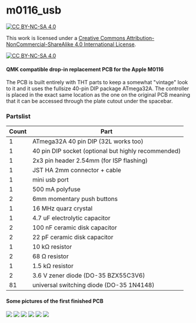 # m0116_usb
[![CC BY-NC-SA 4.0][cc-by-nc-sa-shield]][cc-by-nc-sa]

This work is licensed under a
[Creative Commons Attribution-NonCommercial-ShareAlike 4.0 International License][cc-by-nc-sa].

[![CC BY-NC-SA 4.0][cc-by-nc-sa-image]][cc-by-nc-sa]

[cc-by-nc-sa]: http://creativecommons.org/licenses/by-nc-sa/4.0/
[cc-by-nc-sa-image]: https://licensebuttons.net/l/by-nc-sa/4.0/88x31.png
[cc-by-nc-sa-shield]: https://img.shields.io/badge/License-CC%20BY--NC--SA%204.0-lightgrey.svg

#### QMK compatible drop-in replacement PCB for the Apple M0116
The PCB is built entirely with THT parts to keep a somewhat "vintage" look to it and it uses the fullsize 40-pin DIP package ATmega32A.
The controller is placed in the exact same location as the one on the original PCB meaning that it can be accessed through the plate cutout under the spacebar.

### Partslist
 |Count|Part|
 |-|-|
 |1|ATmega32A 40 pin DIP (32L works too)|
 |1|40 pin DIP socket (optional but highly recommended)|
 |1|2x3 pin header 2.54mm (for ISP flashing)|
 |1|JST HA 2mm connector + cable|
 |1|mini usb port|
 |1|500 mA polyfuse|
 |2|6mm momentary push buttons|
 |1|16 MHz quarz crystal|
 |1|4.7 uF electrolytic capacitor|
 |2|100 nF ceramic disk capacitor|
 |2|22 pF ceramic disk capacitor|
 |1|10 kΩ resistor|
 |2|68 Ω resistor|
 |1|1.5 kΩ resistor|
 |2|3.6 V zener diode (DO-35 BZX55C3V6)|
 |81|universal switching diode (DO-35 1N4148)|
 

#### Some pictures of the first finished PCB
[![](https://i.imgur.com/0l0W3oYm.jpg)](https://i.imgur.com/0l0W3oY.jpg) [![](https://i.imgur.com/iAKeK4cm.jpg)](https://i.imgur.com/iAKeK4c.jpg)
[![](https://i.imgur.com/Zk1t3iOm.jpg)](https://i.imgur.com/Zk1t3iO.jpg) [![](https://i.imgur.com/qjwVC6qm.jpg)](https://i.imgur.com/qjwVC6q.jpg)
[![](https://i.imgur.com/mmxlIqLm.jpg)](https://i.imgur.com/mmxlIqL.jpg) [![](https://i.imgur.com/rhK3iEWm.jpg)](https://i.imgur.com/rhK3iEW.jpg)

